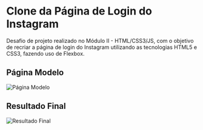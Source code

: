 # Clone da Página de Login do Instagram

Desafio de projeto realizado no Módulo II - HTML/CSS3/JS, com o objetivo de recriar a página de login do Instagram utilizando as tecnologias HTML5 e CSS3, fazendo uso de Flexbox.

## Página Modelo
![Página Modelo](./instagram-page-model.PNG)

## Resultado Final
![Resultado Final](./instagram-page-result.PNG)